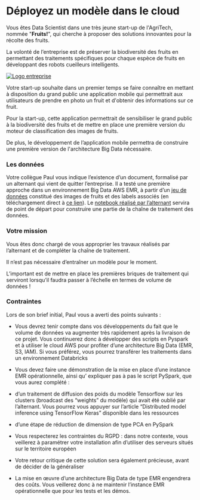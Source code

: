 
# Déployez un modèle dans le cloud
Vous êtes Data Scientist dans une très jeune start-up de l'AgriTech, nommée "**Fruits!**", qui cherche à proposer des solutions innovantes pour la récolte des fruits.

La volonté de l’entreprise est de préserver la biodiversité des fruits en permettant des traitements spécifiques pour chaque espèce de fruits en développant des robots cueilleurs intelligents.

[![Logo entreprise ](https://user.oc-static.com/upload/2019/02/25/15510884721455_Logo%20projet%20big%20data.png)](https://user.oc-static.com/upload/2019/02/25/15510884721455_Logo%20projet%20big%20data.png)

Votre start-up souhaite dans un premier temps se faire connaître en mettant à disposition du grand public une application mobile qui permettrait aux utilisateurs de prendre en photo un fruit et d'obtenir des informations sur ce fruit.

Pour la start-up, cette application permettrait de sensibiliser le grand public à la biodiversité des fruits et de mettre en place une première version du moteur de classification des images de fruits.

De plus, le développement de l’application mobile permettra de construire une première version de l'architecture Big Data nécessaire.

### Les données

Votre collègue Paul vous indique l’existence d’un document, formalisé par un alternant qui vient de quitter l’entreprise. Il a testé une première approche dans un environnement Big Data AWS EMR, à partir d’un  [jeu de données](https://www.kaggle.com/moltean/fruits)  constitué des images de fruits et des labels associés (en téléchargement direct à  [ce lien](https://s3.eu-west-1.amazonaws.com/course.oc-static.com/projects/Data_Scientist_P8/fruits.zip)). Le  [notebook réalisé par l’alternant](https://s3.eu-west-1.amazonaws.com/course.oc-static.com/projects/Data_Scientist_P8/Mode_ope%CC%81ratoire.zip)  servira de point de départ pour construire une partie de la chaîne de traitement des données.

### Votre mission

Vous êtes donc chargé de vous approprier les travaux réalisés par l’alternant et de compléter la chaîne de traitement.

Il n’est pas nécessaire d’entraîner un modèle pour le moment.

L’important est de mettre en place les premières briques de traitement qui serviront lorsqu’il faudra passer à l’échelle en termes de volume de données !

### Contraintes

Lors de son brief initial, Paul vous a averti des points suivants :

-   Vous devrez tenir compte dans vos développements du fait que le volume de données va augmenter très rapidement après la livraison de ce projet. Vous continuerez donc à développer des scripts en Pyspark et à utiliser le cloud AWS pour profiter d’une architecture Big Data (EMR, S3, IAM). Si vous préférez, vous pourrez transférer les traitements dans un environnement Databricks
-   Vous devez faire une démonstration de la mise en place d’une instance EMR opérationnelle, ainsi qu’ expliquer pas à pas le script PySpark, que vous aurez complété :

-   d’un traitement de diffusion des poids du modèle Tensorflow sur les clusters (broadcast des “weights” du modèle) qui avait été oublié par l’alternant. Vous pourrez vous appuyer sur l’article “Distributed model inference using TensorFlow Keras” disponible dans les ressources
-   d’une étape de réduction de dimension de type PCA en PySpark

-   Vous respecterez les contraintes du RGPD : dans notre contexte, vous veillerez à paramétrer votre installation afin d’utiliser des serveurs situés sur le territoire européen
-   Votre retour critique de cette solution sera également précieuse, avant de décider de la généraliser
-   La mise en œuvre d’une architecture Big Data de type EMR engendrera des coûts. Vous veillerez donc à ne maintenir l’instance EMR opérationnelle que pour les tests et les démos.
